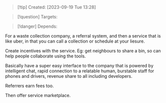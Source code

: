 
>[!tip] Created: [2023-09-19 Tue 13:28]

>[!question] Targets: 

>[!danger] Depends: 

For a waste collection company, a referral system, and then a service that is like uber, in that you can call a collection or schedule at your liesure.

Create incentives with the service.  Eg: get neighbours to share a bin, so can help people collaborate using the tools.

Basically have a super easy interface to the company that is powered by intelligent chat, rapid connection to a relatable human, burstable staff for phones and drivers, revenue share to all including developers.

Referrers earn fees too.

Then offer service marketplace.